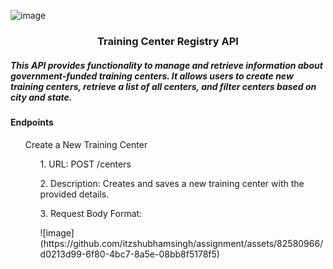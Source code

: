 ![image](https://github.com/itzshubhamsingh/assignment/assets/82580966/28759c24-2e9e-4606-95fb-efccc9784fc4)<h3 align="center">Training Center Registry API</h1>
<h5> This API provides functionality to manage and retrieve information about government-funded training centers. It allows users to create new training centers, retrieve a list of all centers, and filter centers based on city and state. </h3>
<h4>Endpoints</h2>
<ol>Create a New Training Center
  <ul>1. URL: POST /centers</ul>
  <ul>2. Description: Creates and saves a new training center with the provided details.</ul>
  <ul>3. Request Body Format:</ul>
  <ul>![image](https://github.com/itzshubhamsingh/assignment/assets/82580966/d0213d99-6f80-4bc7-8a5e-08bb8f5178f5)
</ul>
</ol>
